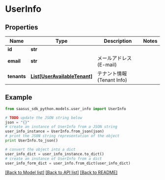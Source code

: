 # UserInfo


## Properties
Name | Type | Description | Notes
------------ | ------------- | ------------- | -------------
**id** | **str** |  | 
**email** | **str** | メールアドレス(E-mail) | 
**tenants** | [**List[UserAvailableTenant]**](UserAvailableTenant.md) | テナント情報(Tenant Info) | 

## Example

```python
from saasus_sdk_python.models.user_info import UserInfo

# TODO update the JSON string below
json = "{}"
# create an instance of UserInfo from a JSON string
user_info_instance = UserInfo.from_json(json)
# print the JSON string representation of the object
print UserInfo.to_json()

# convert the object into a dict
user_info_dict = user_info_instance.to_dict()
# create an instance of UserInfo from a dict
user_info_form_dict = user_info.from_dict(user_info_dict)
```
[[Back to Model list]](../README.md#documentation-for-models) [[Back to API list]](../README.md#documentation-for-api-endpoints) [[Back to README]](../README.md)


